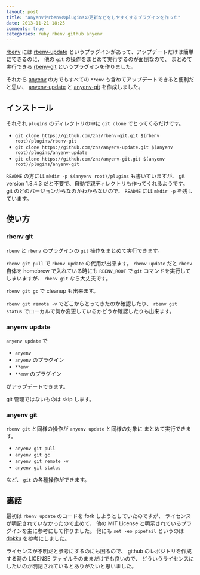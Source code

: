 ```yaml
---
layout: post
title: "anyenvやrbenvのpluginsの更新などをしやすくするプラグインを作った"
date: 2013-11-21 18:25
comments: true
categories: ruby rbenv github anyenv
---
```

[rbenv](https://github.com/sstephenson/rbenv)
には
[rbenv-update](https://github.com/rkh/rbenv-update)
というプラグインがあって、アップデートだけは簡単にできるのに、
他の `git` の操作をまとめて実行するのが面倒なので、
まとめて実行できる
[rbenv-git](https://github.com/znz/rbenv-git)
というプラグインを作りました。

それから
[anyenv](https://github.com/riywo/anyenv)
の方でもすべての `**env` も含めてアップデートできると便利だと思い、
[anyenv-update](https://github.com/znz/anyenv-update)
と
[anyenv-git](https://github.com/znz/anyenv-git)
を作成しました。

<!--more-->

## インストール

それぞれ `plugins` のディレクトリの中に `git clone` でとってくるだけです。

- `git clone https://github.com/znz/rbenv-git.git $(rbenv root)/plugins/rbenv-git`
- `git clone https://github.com/znz/anyenv-update.git $(anyenv root)/plugins/anyenv-update`
- `git clone https://github.com/znz/anyenv-git.git $(anyenv root)/plugins/anyenv-git`

`README` の方には `mkdir -p $(anyenv root)/plugins` も書いていますが、
git version 1.8.4.3 だと不要で、自動で親ディレクトリも作ってくれるようです。
git のどのバージョンからなのかわからないので、
`README` には `mkdir -p` を残しています。

## 使い方

### rbenv git

`rbenv` と `rbenv` のプラグインの `git` 操作をまとめて実行できます。

`rbenv git pull` で `rbenv update` の代用が出来ます。
`rbenv update` だと `rbenv` 自体を homebrew で入れている時にも
`RBENV_ROOT` で `git` コマンドを実行してしまいますが、
`rbenv git` なら大丈夫です。

`rbenv git gc` で cleanup も出来ます。

`rbenv git remote -v` でどこからとってきたのか確認したり、
`rbenv git status` でローカルで何か変更しているかどうか確認したりも出来ます。

### anyenv update

`anyenv update` で

- `anyenv`
- `anyenv` のプラグイン
- `**env`
- `**env` のプラグイン

がアップデートできます。

git 管理ではないものは skip します。

### anyenv git

`rbenv git` と同様の操作が
`anyenv update` と同様の対象に
まとめて実行できます。

- `anyenv git pull`
- `anyenv git gc`
- `anyenv git remote -v`
- `anyenv git status`

など、
`git` の各種操作ができます。

## 裏話

最初は `rbenv update` のコードを fork しようとしていたのですが、
ライセンスが明記されていなかったので止めて、
他の MIT License と明示されているプラグインを主に参考にして作りました。
他にも `set -eo pipefail` というのは
[dokku](https://github.com/progrium/dokku)
を参考にしました。

ライセンスが不明だと参考にするのにも困るので、
github のレポジトリを作成する時の LICENSE ファイルそのままだけでも良いので、
どういうライセンスにしたいのか明記されているとありがたいと思いました。
